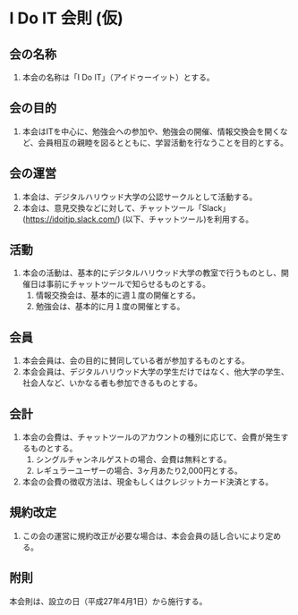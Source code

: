 # I Do IT 会則 (仮)

## 会の名称
1. 本会の名称は「I Do IT」（アイドゥーイット）とする。

## 会の目的
1. 本会はITを中心に、勉強会への参加や、勉強会の開催、情報交換会を開くなど、会員相互の親睦を図るとともに、学習活動を行なうことを目的とする。

## 会の運営
1. 本会は、デジタルハリウッド大学の公認サークルとして活動する。
2. 本会は、意見交換などに対して、チャットツール「Slack」(https://idoitjp.slack.com/) (以下、チャットツール)を利用する。

## 活動
1. 本会の活動は、基本的にデジタルハリウッド大学の教室で行うものとし、開催日は事前にチャットツールで知らせるものとする。
    1. 情報交換会は、基本的に週１度の開催とする。
    2. 勉強会は、基本的に月１度の開催とする。

## 会員
1. 本会会員は、会の目的に賛同している者が参加するものとする。
2. 本会会員は、デジタルハリウッド大学の学生だけではなく、他大学の学生、社会人など、いかなる者も参加できるものとする。

## 会計
1. 本会の会費は、チャットツールのアカウントの種別に応じて、会費が発生するものとする。
    1. シングルチャンネルゲストの場合、会費は無料とする。
    2. レギュラーユーザーの場合、3ヶ月あたり2,000円とする。
2. 本会の会費の徴収方法は、現金もしくはクレジットカード決済とする。

## 規約改定
1. この会の運営に規約改正が必要な場合は、本会会員の話し合いにより定める。

## 附則
本会則は、設立の日（平成27年4月1日）から施行する。
